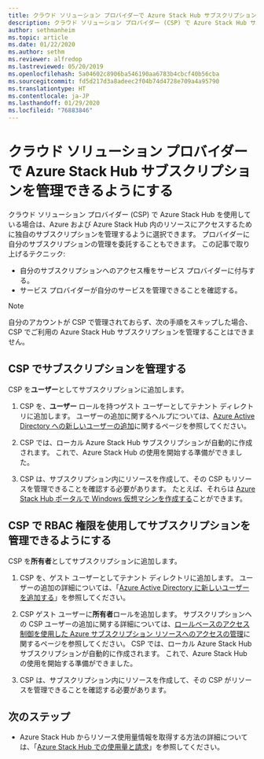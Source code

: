 ```yaml
---
title: クラウド ソリューション プロバイダーで Azure Stack Hub サブスクリプションを管理できるようにする
description: クラウド ソリューション プロバイダー (CSP) で Azure Stack Hub サブスクリプションを自動的に管理できるようにする方法について学習します。
author: sethmanheim
ms.topic: article
ms.date: 01/22/2020
ms.author: sethm
ms.reviewer: alfredop
ms.lastreviewed: 05/20/2019
ms.openlocfilehash: 5a04602c8906ba546190aa6783b4cbcf40b56cba
ms.sourcegitcommit: fd5d217d3a8adeec2f04b74d4728e709a4a95790
ms.translationtype: HT
ms.contentlocale: ja-JP
ms.lasthandoff: 01/29/2020
ms.locfileid: "76883846"
---
```

# <a name="let-your-cloud-solution-provider-manage-your-azure-stack-hub-subscription"></a>クラウド ソリューション プロバイダーで Azure Stack Hub サブスクリプションを管理できるようにする

クラウド ソリューション プロバイダー (CSP) で Azure Stack Hub を使用している場合は、Azure および Azure Stack Hub 内のリソースにアクセスするために独自のサブスクリプションを管理するように選択できます。 プロバイダーに自分のサブスクリプションの管理を委託することもできます。 この記事で取り上げるテクニック:

* 自分のサブスクリプションへのアクセス権をサービス プロバイダーに付与する。
* サービス プロバイダーが自分のサービスを管理できることを確認する。

> [!NOTE]
> 自分のアカウントが CSP で管理されておらず、次の手順をスキップした場合、CSP でご利用の Azure Stack Hub サブスクリプションを管理することはできません。

## <a name="manage-your-subscription-with-a-csp"></a>CSP でサブスクリプションを管理する

CSP を**ユーザー**としてサブスクリプションに追加します。

1. CSP を、**ユーザー** ロールを持つゲスト ユーザーとしてテナント ディレクトリに追加します。 ユーザーの追加に関するヘルプについては、[Azure Active Directory への新しいユーザーの追加](/azure/active-directory/add-users-azure-active-directory)に関するページを参照してください。

2. CSP では、ローカル Azure Stack Hub サブスクリプションが自動的に作成されます。 これで、Azure Stack Hub の使用を開始する準備ができました。

3. CSP は、サブスクリプション内にリソースを作成して、その CSP もリソースを管理できることを確認する必要があります。 たとえば、それらは [Azure Stack Hub ポータルで Windows 仮想マシンを作成する](azure-stack-quick-windows-portal.md)ことができます。

## <a name="let-the-csp-manage-your-subscription-using-rbac-rights"></a>CSP で RBAC 権限を使用してサブスクリプションを管理できるようにする

CSP を**所有者**としてサブスクリプションに追加します。

1. CSP を、ゲスト ユーザーとしてテナント ディレクトリに追加します。 ユーザーの追加の詳細については、「[Azure Active Directory に新しいユーザーを追加する](/azure/active-directory/add-users-azure-active-directory)」を参照してください。

2. CSP ゲスト ユーザーに**所有者**ロールを追加します。 サブスクリプションへの CSP ユーザーの追加に関する詳細については、[ロールベースのアクセス制御を使用した Azure サブスクリプション リソースへのアクセスの管理](/azure/role-based-access-control/role-assignments-portal)に関するページを参照してください。 CSP では、ローカル Azure Stack Hub サブスクリプションが自動的に作成されます。 これで、Azure Stack Hub の使用を開始する準備ができました。
3. CSP は、サブスクリプション内にリソースを作成して、その CSP がリソースを管理できることを確認する必要があります。

## <a name="next-steps"></a>次のステップ

* Azure Stack Hub からリソース使用量情報を取得する方法の詳細については、「[Azure Stack Hub での使用量と請求](../operator/azure-stack-billing-and-chargeback.md)」を参照してください。
